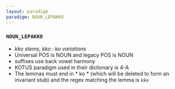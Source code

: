 ```yaml
---
layout: paradigm
paradigm: NOUN_LEPAKKO
---
```

### ` NOUN_LEPAKKO `

* _kko stems, kko : ko variations_
* Universal POS is NOUN and legacy POS is NOUN
* suffixes use back vowel harmony
* KOTUS paradigm used in their dictionary is 4-A
* The lemmas must end in * ko * (which will be deleted to form an invariant stub) and the regex matching the lemma is ` kko `
